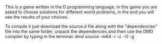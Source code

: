 This is a game written in the D programming language, in this game you are asked to choose solutions for different world problems, in the end you will see the results of your choices.

To compile it just download the source.d file along with the "dependencies" file into the same folder, unpack the dependencies and then use the DMD compiler by typing in the terminal: dmd source -m64 -i -J. -O -g

